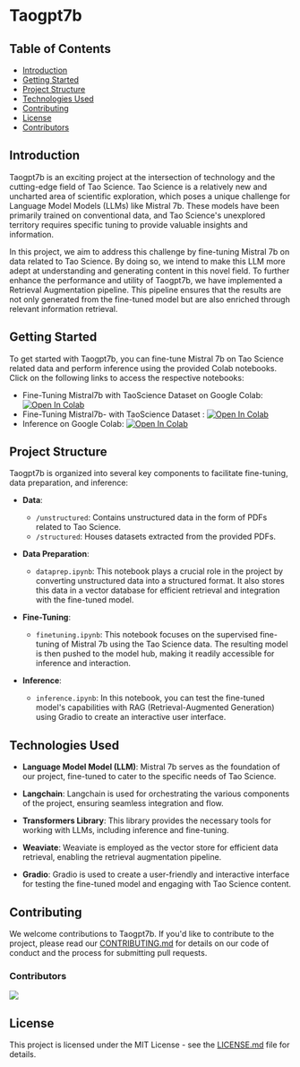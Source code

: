 # Taogpt7b

## Table of Contents

- [Introduction](#introduction)
- [Getting Started](#getting-started)
- [Project Structure](#project-structure)
- [Technologies Used](#technologies-used)
- [Contributing](#contributing)
- [License](#license)
- [Contributors](#contributors)

## Introduction

Taogpt7b is an exciting project at the intersection of technology and the cutting-edge field of Tao Science. Tao Science is a relatively new and uncharted area of scientific exploration, which poses a unique challenge for Language Model Models (LLMs) like Mistral 7b. These models have been primarily trained on conventional data, and Tao Science's unexplored territory requires specific tuning to provide valuable insights and information.

In this project, we aim to address this challenge by fine-tuning Mistral 7b on data related to Tao Science. By doing so, we intend to make this LLM more adept at understanding and generating content in this novel field. To further enhance the performance and utility of Taogpt7b, we have implemented a Retrieval Augmentation pipeline. This pipeline ensures that the results are not only generated from the fine-tuned model but are also enriched through relevant information retrieval.

## Getting Started

To get started with Taogpt7b, you can fine-tune Mistral 7b on Tao Science related data and perform inference using the provided Colab notebooks. Click on the following links to access the respective notebooks:

- Fine-Tuning Mistral7b with TaoScience Dataset on Google Colab: [![Open In Colab](https://colab.research.google.com/assets/colab-badge.svg)](https://colab.research.google.com/github/agencyxr/taogpt7B/blob/main/finetuning.ipynb)
- Fine-Tuning Mistral7b- with TaoScience Dataset : [![Open In Colab](https://colab.research.google.com/assets/colab-badge.svg)](https://colab.research.google.com/github/agencyxr/taogpt7B/blob/main/finetuning_instruct.ipynb)
- Inference on Google Colab: [![Open In Colab](https://colab.research.google.com/assets/colab-badge.svg)](https://colab.research.google.com/github/agencyxr/taogpt7B/blob/main/inference.ipynb)

## Project Structure

Taogpt7b is organized into several key components to facilitate fine-tuning, data preparation, and inference:

- **Data**:
  - `/unstructured`: Contains unstructured data in the form of PDFs related to Tao Science.
  - `/structured`: Houses datasets extracted from the provided PDFs.

- **Data Preparation**:
  - `dataprep.ipynb`: This notebook plays a crucial role in the project by converting unstructured data into a structured format. It also stores this data in a vector database for efficient retrieval and integration with the fine-tuned model.

- **Fine-Tuning**:
  - `finetuning.ipynb`: This notebook focuses on the supervised fine-tuning of Mistral 7b using the Tao Science data. The resulting model is then pushed to the model hub, making it readily accessible for inference and interaction.

- **Inference**:
  - `inference.ipynb`: In this notebook, you can test the fine-tuned model's capabilities with RAG (Retrieval-Augmented Generation) using Gradio to create an interactive user interface.

## Technologies Used

- **Language Model Model (LLM)**: Mistral 7b serves as the foundation of our project, fine-tuned to cater to the specific needs of Tao Science.

- **Langchain**: Langchain is used for orchestrating the various components of the project, ensuring seamless integration and flow.

- **Transformers Library**: This library provides the necessary tools for working with LLMs, including inference and fine-tuning.

- **Weaviate**: Weaviate is employed as the vector store for efficient data retrieval, enabling the retrieval augmentation pipeline.

- **Gradio**: Gradio is used to create a user-friendly and interactive interface for testing the fine-tuned model and engaging with Tao Science content.


## Contributing

We welcome contributions to Taogpt7b. If you'd like to contribute to the project, please read our [CONTRIBUTING.md](CONTRIBUTING.md) for details on our code of conduct and the process for submitting pull requests.

### Contributors
<a href="https://github.com/agencyxr/taogpt7B/graphs/contributors">
  <img src="https://contrib.rocks/image?repo=agencyxr/taogpt7B" />
</a>

## License

This project is licensed under the MIT License - see the [LICENSE.md](LICENSE.md) file for details.
